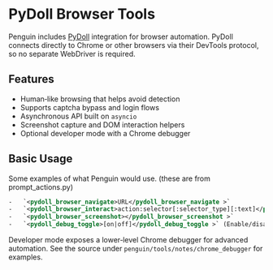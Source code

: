 # PyDoll Browser Tools

Penguin includes [PyDoll](https://github.com/pydoll) integration for browser automation. PyDoll connects directly to Chrome or other browsers via their DevTools protocol, so no separate WebDriver is required.

## Features

- Human‑like browsing that helps avoid detection
- Supports captcha bypass and login flows
- Asynchronous API built on `asyncio`
- Screenshot capture and DOM interaction helpers
- Optional developer mode with a Chrome debugger

## Basic Usage

Some examples of what Penguin would use. (these are from prompt_actions.py)

```XML
-   `<pydoll_browser_navigate>URL</pydoll_browser_navigate >`
-   `<pydoll_browser_interact>action:selector[:selector_type][:text]</pydoll_browser_interact >` (actions: `click`, `input`, `submit`, selector_types: `css`, `xpath`, `id`, `class_name`)
-   `<pydoll_browser_screenshot></pydoll_browser_screenshot >`
-   `<pydoll_debug_toggle>[on|off]</pydoll_debug_toggle >` (Enable/disable detailed PyDoll logging and outputs)
```

Developer mode exposes a lower‑level Chrome debugger for advanced automation. See the source under `penguin/tools/notes/chrome_debugger` for examples.
